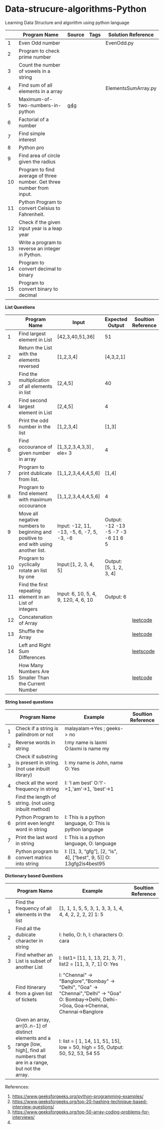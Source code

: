 # Data-strucure-algorithms-Python
Learning Data Structure and algorithm using python language

|    | Program Name                                                          | Source                                                                 | Tags | Solution Reference |
|----|-----------------------------------------------------------------------|------------------------------------------------------------------------|------|--------------------|
| 1  | Even Odd number                                                       |                                                                        |      |   EvenOdd.py       |
| 2  | Program to check prime number                                         |                                                                        |      |                    |
| 3  | Count the number of vowels in a string                                |                                                                        |      |                    |
| 4  | Find sum of all elements in a array                                   |                                                                        |      |  ElementsSumArray.py|
| 5  | Maximum-of-two-numbers-in-python                                      | [g4g](https://www.geeksforgeeks.org/maximum-of-two-numbers-in-python/) |      |                     |
| 6  | Factorial of a number                                                 |                                                                        |      |                     |
| 7  | Find simple interest                                                  |                                                                        |      |                     |
| 8  | Python pro                                                            |                                                                        |      |                     |
| 9  | Find area of circle given the radius                                  |                                                                        |      |                     |
| 10 | Program to find average of three number. Get three number from input. |                                                                        |      |                     |
| 11 | Python Program to convert Celsius to Fahrenheit.                      |                                                                        |      |                     |
| 12 | Check if the given input year is a leap year                          |                                                                        |      |                     |
| 13 | Write a program to reverse an integer in Python.                      |                                                                        |      |                     |
| 14 | Program to convert decimal to binary                                  |                                                                        |      |                     |
| 15 | Program to convert binary to decimal                                  |                                                                        |      |                     |

**List Questions**

|    | Program Name                                                                        | Input                                     | Expected Output                    | Soultion Reference                                                         |
|----|-------------------------------------------------------------------------------------|-------------------------------------------|------------------------------------|----------------------------------------------------------------------------|
| 1  | Find largest element in List                                                        | [42,3,40,51,36]                           | 51                                 |                                                                            |
| 2  | Return the List with the elements reversed                                          | [1,2,3,4]                                 | [4,3,2,1]                          |                                                                            |
| 3  | Find the multiplication of all elements in list                                     | [2,4,5]                                   | 40                                 |                                                                            |
| 4  | Find second largest element in List                                                 | [2,4,5]                                   | 4                                  |                                                                            |
| 5  | Print the odd number in the list                                                    | [1,2,3,4]                                 | [1,3]                              |                                                                            |
| 6  | Find occourance of given number in array                                            | [1,3,2,3,4,3,3] , ele= 3                  | 4                                  |                                                                            |
| 7  | Program to print dublicate from list.                                               | [1,1,2,3,4,4,4,5,6]                       | [1,4]                              |                                                                            |
| 8  | Program to find element with maximum occourance                                     | [1,1,2,3,4,4,4,5,6]                       | 4                                  |                                                                            |
| 9  | Move all negative numbers to beginning and positive to end with using another list. | Input: -12, 11, -13, -5, 6, -7, 5, -3, -6 | Output: -12 -13 -5 -7 -3 -6 11 6 5 |                                                                            |
| 10 | Program to cyclically rotate an list by one                                         | Input:[1, 2, 3, 4, 5]                     | Output: [5, 1, 2, 3, 4]            |                                                                            |
| 11 | Find the first repeating element in an List of integers                             | Input: 6, 10, 5, 4, 9, 120, 4, 6, 10      | Output: 6         |                                                                            |
| 12 | Concatenation of Array  |                     |                                    | [leetcode](https://leetcode.com/problems/concatenation-of-array/)          |
| 13 | Shuffle the Array      |                  |               | [leetcode](https://leetcode.com/problems/shuffle-the-array/)               |
| 14 | Left and Right Sum Differences  |                  |               | [leetscode](https://leetcode.com/problems/left-and-right-sum-differences/) |
| 15 | How Many Numbers Are Smaller Than the Current Number|                  |               | [leetcode](https://leetcode.com/problems/how-many-numbers-are-smaller-than-the-current-number/)                                                                   |

**String based questions**

|   | Program Name                                                      | Example                                                  | Soultion Reference |
|---|-------------------------------------------------------------------|----------------------------------------------------------|--------------------|
| 1 | Check if a string is palindrom or not                             | malayalam->Yes ; geeks-> no                              |                    |
| 2 | Reverse words in string                                           | I:my name is laxmi O:laxmi is name my                    |                    |
| 3 | Check if substring is present in string.(not use inbuilt library) | I: my name is John, name O: Yes                          |                    |
| 4 | check all the word frequency in string                            | I: 'I am best' O:'I'->1,'am'->1, 'best'->1               |                    |
| 5 | Find the length of string. (not using inbuilt method)             |                                                          |                    |
| 6 | Python Program to print even lenght word in string                | I: This is a python language, O: This is python language |          |
| 7 | Print the last word in string                                     | I: This is a python language, O: language                |                    |
| 8 | Python program to convert matrics into string                     | I: [[1, 3, “gfg”], [2, “is”, 4], [“best”, 9, 5]] O: 13gfg2is4best95                                   |                    |


**Dictionary based Questions**

|   | Program Name                                   | Example                                                                                                                                            | Soultion Reference |
|---|------------------------------------------------|----------------------------------------------------------------------------------------------------------------------------------------------------|--------------------|
| 1 | Find the frequency of all elements in the list | [1, 1, 1, 5, 5, 3, 1, 3, 3, 1, 4, 4, 4, 2, 2, 2, 2]  1: 5                                                                                          |                    |
| 2 | Find all the dubicate character in string      | I: hello, O: h, I: characters  O: cara                                                                                                             |                    |
| 3 | Find whether an List is subset of another List | I: list1= [11, 1, 13, 21, 3, 7] , list2 = [11, 3, 7, 1] O: Yes                                                                                     |                    |
| 4 | Find Itinerary from a given list of tickets    | I: "Chennai" -> "Banglore","Bombay" -> "Delhi", "Goa" -> "Chennai","Delhi"  -> "Goa" O: Bombay->Delhi, Delhi->Goa, Goa->Chennai, Chennai->Banglore |                    |
| 5 | Given an array, arr[0..n-1] of distinct elements and a range [low, high], find all numbers that are in a range, but not the array. | I: list = [ 1, 14, 11, 51, 15], low = 50, high = 55, Output: 50, 52, 53, 54 55  |  |


References:
1. https://www.geeksforgeeks.org/python-programming-examples/
2. https://www.geeksforgeeks.org/top-20-hashing-technique-based-interview-questions/
3. https://www.geeksforgeeks.org/top-50-array-coding-problems-for-interviews/
4. 


